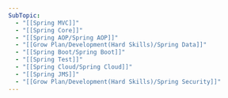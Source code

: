 ```yaml
---
SubTopic:
  - "[[Spring MVC]]"
  - "[[Spring Core]]"
  - "[[Spring AOP/Spring AOP]]"
  - "[[Grow Plan/Development(Hard Skills)/Spring Data]]"
  - "[[Spring Boot/Spring Boot]]"
  - "[[Spring Test]]"
  - "[[Spring Cloud/Spring Cloud]]"
  - "[[Spring JMS]]"
  - "[[Grow Plan/Development(Hard Skills)/Spring Security]]"
---
```

